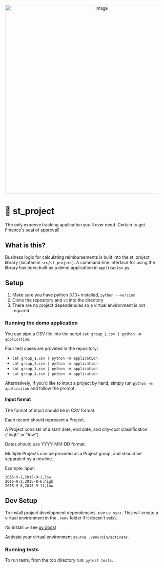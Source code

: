 <p align="center">
<img width="617" alt="image" src="https://github.com/user-attachments/assets/adbf243b-3989-4b8b-8f85-1c578810fdf0">
</p>

# 🧵 st_project
The only expense tracking application you'll ever need.
Certain to get Finance's seal of approval!

## What is this?

Business logic for calculating reimbursements is built into the st_project library (located in `src/st_project`).
A command-line interface for using the library has been built as a demo application in `application.py`.

## Setup

1. Make sure you have python 3.10+ installed, `python --version`
2. Clone the repository and `cd` into the directory
3. There are no project dependencies so a virtual environment is not required

### Running the demo application

You can pipe a CSV file into the script `cat group_1.csv | python -m application`.

Four test cases are provided in the repository:

- `cat group_1.csv | python -m application`
- `cat group_2.csv | python -m application`
- `cat group_3.csv | python -m application`
- `cat group_4.csv | python -m application`

Alternatively, if you'd like to input a project by hand, simply run `python -m application` and follow the prompt.

#### Input format

The format of input should be in CSV format.

Each record should represent a Project.

A Project consists of a start date, end date, and city-cost classification ("high" or "low").

Dates should use YYYY-MM-DD format.

Multiple Projects can be provided as a Project group, and should be separated by a newline.

Example input:
```csv
2015-9-1,2015-9-1,low
2015-9-2,2015-9-6,high
2015-9-6,2015-9-11,low
```


## Dev Setup

To install project development dependencies, use `uv sync`. This will create a virtual environment
in the `.venv` folder if it doesn't exist.

(to install `uv` see [uv docs](https://docs.astral.sh/uv/getting-started/installation/))

Activate your virtual environment `source .venv/bin/activate`.

### Running tests

To run tests, from the top directory run: `pytest tests`.
